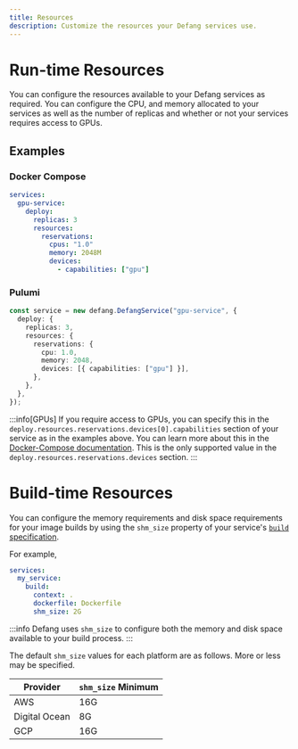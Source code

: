 ```yaml
---
title: Resources
description: Customize the resources your Defang services use.
---
```


# Run-time Resources

You can configure the resources available to your Defang services as required. You can configure the CPU, and memory allocated to your services as well as the number of replicas and whether or not your services requires access to GPUs.

## Examples

### Docker Compose

```yaml
services:
  gpu-service:
    deploy:
      replicas: 3
      resources:
        reservations:
          cpus: "1.0"
          memory: 2048M
          devices:
            - capabilities: ["gpu"]
```

### Pulumi

```typescript
const service = new defang.DefangService("gpu-service", {
  deploy: {
    replicas: 3,
    resources: {
      reservations: {
        cpu: 1.0,
        memory: 2048,
        devices: [{ capabilities: ["gpu"] }],
      },
    },
  },
});
```

:::info[GPUs]
If you require access to GPUs, you can specify this in the `deploy.resources.reservations.devices[0].capabilities` section of your service as in the examples above. You can learn more about this in the [Docker-Compose documentation](https://docs.docker.com/compose/gpu-support/). This is the only supported value in the `deploy.resources.reservations.devices` section.
:::

# Build-time Resources

You can configure the memory requirements and disk space requirements for your image builds by using the `shm_size` property of your service's [`build` specification](https://github.com/compose-spec/compose-spec/blob/main/build.md).

For example,

```yaml
services:
  my_service:
    build:
      context: .
      dockerfile: Dockerfile
      shm_size: 2G
```

:::info
Defang uses `shm_size` to configure both the memory and disk space available to your build process.
:::

The default `shm_size` values for each platform are as follows. More or less may be specified.

| Provider      | `shm_size` Minimum |
| ------------- | ------------------ |
| AWS           | 16G                |
| Digital Ocean | 8G                 |
| GCP           | 16G                |
